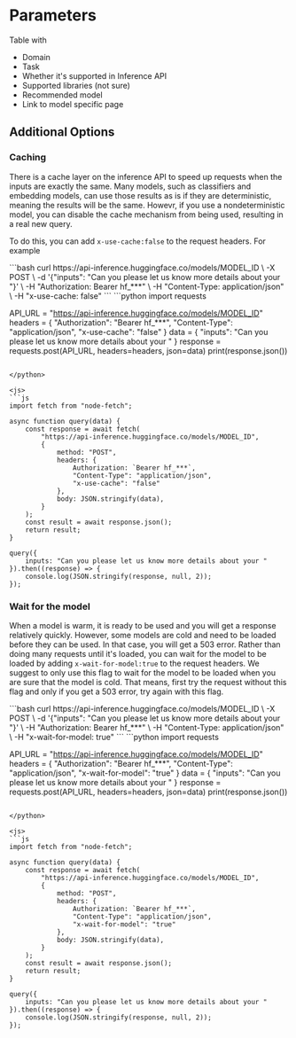 # Parameters

Table with 
- Domain
- Task
- Whether it's supported in Inference API
- Supported libraries (not sure)
- Recommended model
- Link to model specific page



## Additional Options

### Caching

There is a cache layer on the inference API to speed up requests when the inputs are exactly the same. Many models, such as classifiers and embedding models, can use those results as is if they are deterministic, meaning the results will be the same. Howevr, if you use a nondeterministic model, you can disable the cache mechanism from being used, resulting in a real new query.

To do this, you can add `x-use-cache:false` to the request headers. For example

<inferencesnippet>

<curl>
```bash
curl https://api-inference.huggingface.co/models/MODEL_ID \
    -X POST \
    -d '{"inputs": "Can you please let us know more details about your "}' \
    -H "Authorization: Bearer hf_***" \
    -H "Content-Type: application/json" \
    -H "x-use-cache: false"
```
</curl>

<python>
```python
import requests

API_URL = "https://api-inference.huggingface.co/models/MODEL_ID"
headers = {
    "Authorization": "Bearer hf_***",
    "Content-Type": "application/json",
    "x-use-cache": "false"
}
data = {
    "inputs": "Can you please let us know more details about your "
}
response = requests.post(API_URL, headers=headers, json=data)
print(response.json())
```

</python>

<js>
```js
import fetch from "node-fetch";

async function query(data) {
    const response = await fetch(
        "https://api-inference.huggingface.co/models/MODEL_ID",
        {
            method: "POST",
            headers: {
                Authorization: `Bearer hf_***`,
                "Content-Type": "application/json",
                "x-use-cache": "false"
            },
            body: JSON.stringify(data),
        }
    );
    const result = await response.json();
    return result;
}

query({
    inputs: "Can you please let us know more details about your "
}).then((response) => {
    console.log(JSON.stringify(response, null, 2));
});

```

</js>

</inferencesnippet>

### Wait for the model

When a model is warm, it is ready to be used and you will get a response relatively quickly. However, some models are cold and need to be loaded before they can be used. In that case, you will get a 503 error. Rather than doing many requests until it's loaded, you can wait for the model to be loaded by adding `x-wait-for-model:true` to the request headers. We suggest to only use this flag to wait for the model to be loaded when you are sure that the model is cold. That means, first try the request without this flag and only if you get a 503 error, try again with this flag.


<inferencesnippet>

<curl>
```bash
curl https://api-inference.huggingface.co/models/MODEL_ID \
    -X POST \
    -d '{"inputs": "Can you please let us know more details about your "}' \
    -H "Authorization: Bearer hf_***" \
    -H "Content-Type: application/json" \
    -H "x-wait-for-model: true"
```
</curl>

<python>
```python
import requests

API_URL = "https://api-inference.huggingface.co/models/MODEL_ID"
headers = {
    "Authorization": "Bearer hf_***",
    "Content-Type": "application/json",
    "x-wait-for-model": "true"
}
data = {
    "inputs": "Can you please let us know more details about your "
}
response = requests.post(API_URL, headers=headers, json=data)
print(response.json())
```

</python>

<js>
```js
import fetch from "node-fetch";

async function query(data) {
    const response = await fetch(
        "https://api-inference.huggingface.co/models/MODEL_ID",
        {
            method: "POST",
            headers: {
                Authorization: `Bearer hf_***`,
                "Content-Type": "application/json",
                "x-wait-for-model": "true"
            },
            body: JSON.stringify(data),
        }
    );
    const result = await response.json();
    return result;
}

query({
    inputs: "Can you please let us know more details about your "
}).then((response) => {
    console.log(JSON.stringify(response, null, 2));
});

```

</js>

</inferencesnippet>